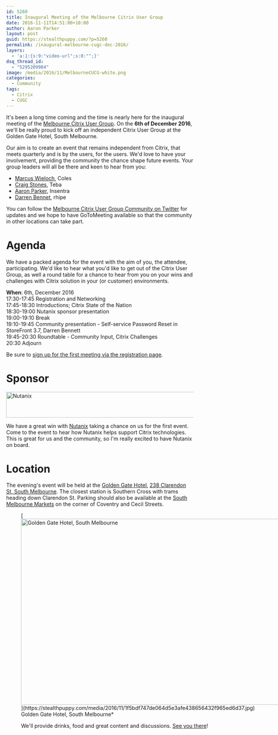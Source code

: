 ```yaml
---
id: 5260
title: Inaugural Meeting of the Melbourne Citrix User Group
date: 2016-11-11T14:51:00+10:00
author: Aaron Parker
layout: post
guid: https://stealthpuppy.com/?p=5260
permalink: /inaugural-melbourne-cugc-dec-2016/
layers:
  - 'a:1:{s:9:"video-url";s:0:"";}'
dsq_thread_id:
  - "5295209984"
image: /media/2016/11/MelbourneCUCG-white.png
categories:
  - Community
tags:
  - Citrix
  - CUGC
---
```

It's been a long time coming and the time is nearly here for the inaugural meeting of the [Melbourne Citrix User Group](https://www.mycugc.org/page/melbourne-dec6-2016?source=5). On the **6th of December 2016**, we'll be really proud to kick off an independent Citrix User Group at the Golden Gate Hotel, South Melbourne.

Our aim is to create an event that remains independent from Citrix, that meets quarterly and is by the users, for the users. We'd love to have your involvement, providing the community the chance shape future events. Your group leaders will all be there and keen to hear from you:

  * [Marcus Wieloch](https://twitter.com/mucas31), Coles
  * [Craig Stones](https://twitter.com/craigastones), Teba
  * [Aaron Parker](https://twitter.com/stealthpuppy), Insentra
  * [Darren Bennet](https://twitter.com/darrenbennett76), rhipe

You can follow the [Melbourne Citrix User Group Community on Twitter](https://twitter.com/mcugc) for updates and we hope to have GoToMeeting available so that the community in other locations can take part.

# Agenda

We have a packed agenda for the event with the aim of you, the attendee, participating. We'd like to hear what you'd like to get out of the Citrix User Group, as well a round table for a chance to hear from you on your wins and challenges with Citrix solution in your (or customer) environments.

**When**: 6th, December 2016  
17:30-17:45 Registration and Networking  
17:45-18:30 Introductions; Citrix State of the Nation  
18:30-19:00 Nutanix sponsor presentation  
19:00-19:10 Break  
19:10-19:45 Community presentation - Self-service Password Reset in StoreFront 3.7, Darren Bennett  
19:45-20:30 Roundtable - Community Input, Citrix Challenges  
20:30 Adjourn

Be sure to [sign up for the first meeting via the registration page](https://www.mycugc.org/page/melbourne-dec6-2016?source=5).

# Sponsor

[<img class="alignnone wp-image-5263 size-full" src="https://stealthpuppy.com/media/2016/11/nmsgljwk.jpg" alt="Nutanix" width="550" height="69" srcset="https://stealthpuppy.com/media/2016/11/nmsgljwk.jpg 550w, https://stealthpuppy.com/media/2016/11/nmsgljwk-150x19.jpg 150w, https://stealthpuppy.com/media/2016/11/nmsgljwk-300x38.jpg 300w" sizes="(max-width: 550px) 100vw, 550px" />](http://www.nutanix.com/)

We have a great win with [Nutanix](http://www.nutanix.com/) taking a chance on us for the first event. Come to the event to hear how Nutanix helps support Citrix technologies. This is great for us and the community, so I'm really excited to have Nutanix on board.

# **Location**

The evening's event will be held at the [Golden Gate Hotel](http://goldengatehotel.com.au/), [238 Clarendon St, South Melbourne](https://goo.gl/maps/koiVRsKnjfC2). The closest station is Southern Cross with trams heading down Clarendon St. Parking should also be available at the [South Melbourne Markets](https://goo.gl/maps/LJhq3kGcHi52) on the corner of Coventry and Cecil Streets.

<figure id="attachment_5261" aria-describedby="caption-attachment-5261" style="width: 710px" class="wp-caption alignnone">[<img class="size-full wp-image-5261" src="https://stealthpuppy.com/media/2016/11/1f5bdf747de064d5e3afe438656432f965ed6d37.jpg" alt="Golden Gate Hotel, South Melbourne" width="710" height="500" srcset="https://stealthpuppy.com/media/2016/11/1f5bdf747de064d5e3afe438656432f965ed6d37.jpg 710w, https://stealthpuppy.com/media/2016/11/1f5bdf747de064d5e3afe438656432f965ed6d37-150x106.jpg 150w, https://stealthpuppy.com/media/2016/11/1f5bdf747de064d5e3afe438656432f965ed6d37-300x211.jpg 300w" sizes="(max-width: 710px) 100vw, 710px" />](https://stealthpuppy.com/media/2016/11/1f5bdf747de064d5e3afe438656432f965ed6d37.jpg)<figcaption id="caption-attachment-5261" class="wp-caption-text">Golden Gate Hotel, South Melbourne*

We'll provide drinks, food and great content and discussions. [See you there](https://www.mycugc.org/page/melbourne-dec6-2016?source=5)!